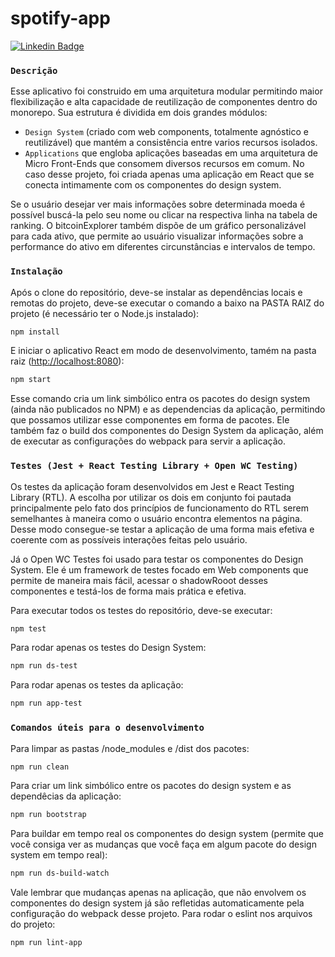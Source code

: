 # spotify-app
[![Linkedin Badge](https://img.shields.io/badge/-alexandre-blue?style=flat-square&logo=Linkedin&logoColor=white&link=https://www.linkedin.com/in/alexandre-anicio/)](https://www.linkedin.com/in/alexandre-anicio/)

### `Descrição`
Esse aplicativo foi construido em uma arquitetura modular permitindo maior flexibilização e alta capacidade de reutilização de componentes dentro do monorepo. Sua estrutura é dividida em dois grandes módulos:
  - `Design System` (criado com web components, totalmente agnóstico e reutilizável) que mantém a consistência entre varios recursos isolados. 
  - `Applications` que engloba aplicações baseadas em uma arquitetura de Micro Front-Ends que consomem diversos recursos em comum. No caso desse projeto, foi criada apenas uma aplicação em React que se conecta intimamente com os componentes do design system.

Se o usuário desejar ver mais informações sobre determinada moeda é possível buscá-la pelo seu nome ou clicar na respectiva linha na tabela de ranking. O bitcoinExplorer também dispõe de um gráfico personalizável para cada ativo, que permite ao usuário visualizar informações sobre a performance do ativo em diferentes circunstâncias e intervalos de tempo.

### `Instalação`
Após o clone do repositório, deve-se instalar as dependências locais e remotas do projeto, deve-se executar o comando a baixo na PASTA RAIZ do projeto (é necessário ter o Node.js instalado):
```bash
npm install
```
E iniciar o aplicativo React em modo de desenvolvimento, tamém na pasta raiz ([http://localhost:8080](http://localhost:8080)):
```bash
npm start
```
Esse comando cria um link simbólico entra os pacotes do design system (ainda não publicados no NPM) e as dependencias da aplicação, permitindo que possamos utilizar esse componentes em forma de pacotes. Ele também faz o build dos componentes do Design System da aplicação, além de executar as configurações do webpack para servir a aplicação.

### `Testes (Jest + React Testing Library + Open WC Testing)`
Os testes da aplicação foram desenvolvidos em Jest e React Testing Library (RTL). A escolha por utilizar os dois em conjunto foi pautada principalmente pelo fato dos princípios de funcionamento do RTL serem semelhantes à maneira como o usuário encontra elementos na página. Desse modo consegue-se testar a aplicação de uma forma mais efetiva e coerente com as possíveis interações feitas pelo usuário.

Já o Open WC Testes foi usado para testar os componentes do Design System. Ele é um framework de testes focado em Web components que permite de maneira mais fácil, acessar o shadowRooot desses componentes e testá-los de forma mais prática e efetiva.

Para executar todos os testes do repositório, deve-se executar:
```bash
npm test
```
Para rodar apenas os testes do Design System:
```bash
npm run ds-test
```
Para rodar apenas os testes da aplicação:
```bash
npm run app-test
```

### `Comandos úteis para o desenvolvimento`

Para limpar as pastas /node_modules e /dist dos pacotes:
```bash
npm run clean
```
Para criar um link simbólico entre os pacotes do design system e as dependêcias da aplicação:
```bash
npm run bootstrap
```
Para buildar em tempo real os componentes do design system (permite que você consiga ver as mudanças que você faça em algum pacote do design system em tempo real):
```bash
npm run ds-build-watch
```
Vale lembrar que mudanças apenas na aplicação, que não envolvem os componentes do design system já são refletidas automaticamente pela configuração do webpack desse projeto.
Para rodar o eslint nos arquivos do projeto:
```bash
npm run lint-app
```
